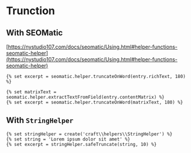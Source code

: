 # Trunction

## With SEOMatic

[https://nystudio107.com/docs/seomatic/Using.html#helper-functions-seomatic-helper](https://nystudio107.com/docs/seomatic/Using.html#helper-functions-seomatic-helper)

<!-- {% raw %} -->

```twig
{% set excerpt = seomatic.helper.truncateOnWord(entry.richText, 180) %}

{% set matrixText = seomatic.helper.extractTextFromField(entry.contentMatrix) %}
{% set excerpt = seomatic.helper.truncateOnWord(matrixText, 180) %}
```

<!-- {% endraw %}) -->

## With `StringHelper`

<!-- {% raw %} -->

```twig
{% set stringHelper = create('craft\\helpers\\StringHelper') %}
{% set string = 'Lorem ipsum dolor sit amet' %}
{% set excerpt = stringHelper.safeTruncate(string, 10) %}
```

<!-- {% endraw %}) -->
